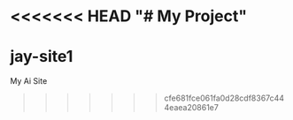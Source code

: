 <<<<<<< HEAD
"# My Project" 
=======
# jay-site1
My Ai Site
>>>>>>> cfe681fce061fa0d28cdf8367c444eaea20861e7
